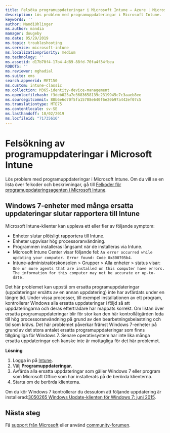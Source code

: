 ```yaml
---
title: Felsöka programuppdateringar i Microsoft Intune – Azure | Microsoft Docs
description: Lös problem med programuppdateringar i Microsoft Intune.
keywords: ''
author: MandiOhlinger
ms.author: mandia
manager: dougeby
ms.date: 05/29/2019
ms.topic: troubleshooting
ms.service: microsoft-intune
ms.localizationpriority: medium
ms.technology: ''
ms.assetid: d17b70f4-17b4-4d89-88fd-70fa4f34fbea
ROBOTS: ''
ms.reviewer: mghadial
ms.suite: ems
search.appverid: MET150
ms.custom: intune-classic
ms.collection: M365-identity-device-management
ms.openlocfilehash: f3deb023a7e3683658139c2319945c7c3aaeb8ee
ms.sourcegitcommit: 88b6e6d70f5fa15708e640f6e20b97a442ef07c5
ms.translationtype: MTE75
ms.contentlocale: sv-SE
ms.lasthandoff: 10/02/2019
ms.locfileid: "71735616"
---
```

# <a name="troubleshoot-software-updates-in-microsoft-intune"></a>Felsökning av programuppdateringar i Microsoft Intune

Lös problem med programuppdateringar i Microsoft Intune. Om du vill se en lista över felkoder och beskrivningar, gå till [Felkoder för programuppdateringsagenten i Microsoft Intune](../protect/software-update-agent-error-codes.md).

## <a name="windows-7-devices-with-many-superseded-updates-stop-reporting-to-intune"></a>Windows 7-enheter med många ersatta uppdateringar slutar rapportera till Intune

Microsoft Intune-klienter kan uppleva ett eller fler av följande symptom:

- Enheter slutar plötsligt rapportera till Intune.  
- Enheter uppvisar hög processoranvändning.
- Programmen installeras långsamt när de installeras via Intune.
- Microsoft Intune Center visar följande fel: `An error occurred while updating your computer. Error found: Code 0x800705b4`.
- Intune-administratörskonsolen > Grupper > Alla enheter > status visar: `One or more agents that are installed on this computer have errors. The information for this computer may not be accurate or up-to-date.`

Det här problemet kan uppstå om ersatta programuppdateringar (uppdateringar ersätts av en annan uppdatering) inte har avfärdats under en längre tid. Under vissa processer, till exempel installationen av ett program, kontrollerar Windows alla ersatta uppdateringar i följd så att uppdateringarna och deras efterträdare har mappats korrekt. Om listan över ersatta programuppdateringar blir för stor kan den här kontrollåtgärden leda till hög processoranvändning på grund av den bearbetningsbelastning och tid som krävs. Det här problemet påverkar främst Windows 7-enheter på grund av det stora antalet ersatta programuppdateringar som finns tillgängliga för Windows 7. Senare operativsystem har inte lika många ersatta uppdateringar och kanske inte är mottagliga för det här problemet.

**Lösning**

1. Logga in på [Intune](https://go.microsoft.com/fwlink/?linkid=2090973).
2. Välj **Programuppdateringar**.
3. Avfärda alla ersatta uppdateringar som gäller Windows 7 eller program som Microsoft Office som har installerats på de berörda klienterna.
4. Starta om de berörda klienterna.

Om du kör Windows 7 kontrollerar du dessutom att följande uppdatering är installerad:[3050265 Windows Update-klienten för Windows 7: juni 2015](https://support.microsoft.com/kb/3050265).

## <a name="next-steps"></a>Nästa steg

Få [support från Microsoft](get-support.md) eller använd [community-forumen](https://social.technet.microsoft.com/Forums/en-US/home?category=microsoftintune).